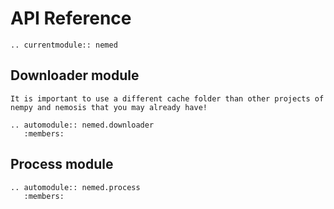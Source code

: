# API Reference

```{eval-rst}
.. currentmodule:: nemed
```

## Downloader module
```{note}
It is important to use a different cache folder than other projects of nempy and nemosis that you may already have!
```

```{eval-rst}
.. automodule:: nemed.downloader
   :members:
```

## Process module

```{eval-rst}
.. automodule:: nemed.process
   :members:
```
